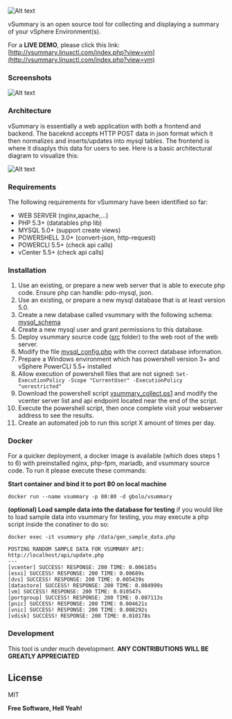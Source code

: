 ![Alt text](https://raw.githubusercontent.com/gbolo/vSummary/master/src/img/vsummary_logo.png "vSummary Logo")

vSummary is an open source  tool for collecting and displaying a summary of your vSphere Environment(s).

For a **LIVE DEMO**, please click this link: 
[http://vsummary.linuxctl.com/index.php?view=vm](http://vsummary.linuxctl.com/index.php?view=vm) 

### Screenshots
![Alt text](https://raw.githubusercontent.com/gbolo/vSummary/master/screenshots/screenshot_1.png "Screenshot 1")

### Architecture
vSummary is essentially a web application with both a frontend and backend. The baceknd accepts HTTP POST data in json format which it then normalizes and inserts/updates into mysql tables. The frontend is where it disaplys this data for users to see. Here is a basic architectural diagram to visualize this:

![Alt text](https://raw.githubusercontent.com/gbolo/vSummary/master/screenshots/vsummary_arch.png "Architecture")

### Requirements

The following requirements for vSummary have been identified so far:
* WEB SERVER (nginx,apache,...)
* PHP 5.3+ (datatables php lib)
* MYSQL 5.0+ (support create views)
* POWERSHELL 3.0+ (convert-json, http-request)
* POWERCLI 5.5+ (check api calls)
* vCenter 5.5+ (check api calls)

### Installation

1. Use an existing, or prepare a new web server that is able to execute php code. Ensure php can handle: pdo-mysql, json.
2. Use an existing, or prepare a new mysql database that is at least version 5.0.
3. Create a new database called vsummary with the following schema: [mysql_schema](https://github.com/gbolo/vSummary/blob/master/sql/vsummary_mysql_schema.sql)
4. Create a new mysql user and grant permissions to this database.
5. Deploy vsummary source code ([src](https://github.com/gbolo/vSummary/tree/master/src) folder) to the web root of the web server.
6. Modify the file [mysql_config.php](https://github.com/gbolo/vSummary/blob/master/src/api/lib/mysql_config.php) with the correct database information.
7. Prepare a Windows environment which has powershell version 3+ and vSphere PowerCLI 5.5+ installed
8. Allow execution of powershell files that are not signed: `Set-ExecutionPolicy -Scope "CurrentUser" -ExecutionPolicy "unrestricted"`
9. Download the powershell script [vsummary_collect.ps1](https://github.com/gbolo/vSummary/blob/master/powershell/vsummary_collect.ps1) and modify the vcenter server list and api endpoint located near the end of the script.
10. Execute the powershell script, then once complete visit your webserver address to see the results.
11. Create an automated job to run this script X amount of times per day.

### Docker

For a quicker deployment, a docker image is available (which does steps 1 to 6) with preinstalled nginx, php-fpm, mariadb, and vsummary source code. To run it please execute these commands:

**Start container and bind it to port 80 on local machine**
```
docker run --name vsummary -p 80:80 -d gbolo/vsummary
```
**(optional) Load sample data into the database for testing**
if you would like to load sample data into vsummary for testing, you may execute a php script inside the conatiner to do so:
```
docker exec -it vsummary php /data/gen_sample_data.php

POSTING RANDOM SAMPLE DATA FOR VSUMMARY API: http://localhost/api/update.php
---
[vcenter] SUCCESS! RESPONSE: 200 TIME: 0.006185s
[esxi] SUCCESS! RESPONSE: 200 TIME: 0.00689s
[dvs] SUCCESS! RESPONSE: 200 TIME: 0.005439s
[datastore] SUCCESS! RESPONSE: 200 TIME: 0.004999s
[vm] SUCCESS! RESPONSE: 200 TIME: 0.010547s
[portgroup] SUCCESS! RESPONSE: 200 TIME: 0.007113s
[pnic] SUCCESS! RESPONSE: 200 TIME: 0.004621s
[vnic] SUCCESS! RESPONSE: 200 TIME: 0.008292s
[vdisk] SUCCESS! RESPONSE: 200 TIME: 0.010178s
```

### Development

This tool is under much development. **ANY CONTRIBUTIONS WILL BE GREATLY APPRECIATED**


License
----

MIT


**Free Software, Hell Yeah!**
